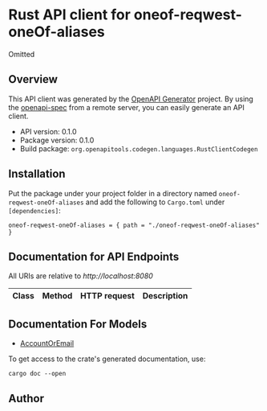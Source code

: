 # Rust API client for oneof-reqwest-oneOf-aliases

Omitted


## Overview

This API client was generated by the [OpenAPI Generator](https://openapi-generator.tech) project.  By using the [openapi-spec](https://openapis.org) from a remote server, you can easily generate an API client.

- API version: 0.1.0
- Package version: 0.1.0
- Build package: `org.openapitools.codegen.languages.RustClientCodegen`

## Installation

Put the package under your project folder in a directory named `oneof-reqwest-oneOf-aliases` and add the following to `Cargo.toml` under `[dependencies]`:

```
oneof-reqwest-oneOf-aliases = { path = "./oneof-reqwest-oneOf-aliases" }
```

## Documentation for API Endpoints

All URIs are relative to *http://localhost:8080*

Class | Method | HTTP request | Description
------------ | ------------- | ------------- | -------------


## Documentation For Models

 - [AccountOrEmail](docs/AccountOrEmail.md)


To get access to the crate's generated documentation, use:

```
cargo doc --open
```

## Author


